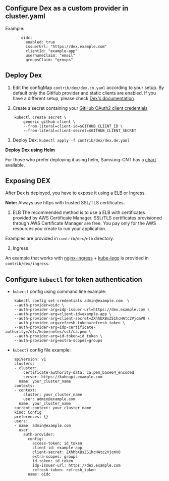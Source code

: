 ## Configure Dex as a custom provider in cluster.yaml

Example: 
```
       oidc:
         enabled: true
         issuerUrl: "https://dex.example.com"
         clientId: "example-app"
         usernameClaim: "email"
         groupsClaim: "groups"
```

## Deploy Dex

 1. Edit the configMap `contrib/dex/dex.cm.yaml` according to your setup. By default only the GitHub provider and static clients are enabled.
 If you have a different setup, please check [Dex's documentation](https://github.com/coreos/dex/tree/master/Documentation)
 
 2. Create a secret containing your [GitHub OAuth2 client credentials](https://github.com/settings/applications/new)
 ```
     kubectl create secret \
         generic github-client \
         --from-literal=client-id=$GITHUB_CLIENT_ID \
         --from-literal=client-secret=$GITHUB_CLIENT_SECRET
 ```        
 3. Deploy Dex: `kubectl apply -f contrib/dex/dex.de.yaml`
 
 **Deploy Dex using Helm**
 
 For those who prefer deploying it using helm, Samsung-CNT has a [chart](https://github.com/samsung-cnct/chart-dex) available.
 
## Exposing DEX
After Dex is deployed, you have to expose it using a ELB or Ingress. 

**Note:**
Always use https with trusted SSL/TLS certificates.

1. ELB
The recommended method is to use a ELB with certificates provided by AWS Certificate Manager.
SSL/TLS certificates provisioned through AWS Certificate Manager are free. You pay only for the AWS resources you create to run your application.

Examples are provided in `contrib/dex/elb` directory.

2. Ingress

An example that works with [nginx-ingress](https://github.com/nginxinc/kubernetes-ingress/tree/master/cmd/nginx-ingress) + [kube-lego](https://github.com/jetstack/kube-lego)  is provided in `contrib/dex/ingress`. 


## Configure `kubectl` for token authentication

* `kubectl` config using command line example:

```
    kubectl config set-credentials admin@example.com  \
    --auth-provider=oidc \   
    --auth-provider-arg=idp-issuer-url=https://dex.example.com \
    --auth-provider-arg=client-id=example-app \
    --auth-provider-arg=client-secret=ZXhhbXBsZS1hcHAtc2VjcmV0 \   
    --auth-provider-arg=refresh-token=refresh_token \   
    --auth-provider-arg=idp-certificate-authority=/etc/kubernetes/ssl/ca.pem \   
    --auth-provider-arg=id-token=id_token \
    --auth-provider-arg=extra-scopes=groups
```

* `kubectl` config file example:

```
    apiVersion: v1
    clusters:
    - cluster:
        certificate-authority-data: ca.pem_base64_encoded
        server: https://kubeapi.example.com
      name: your_cluster_name
    contexts:
    - context:
        cluster: your_cluster_name
        user: admin@example.com
      name: your_cluster_name
    current-context: your_cluster_name
    kind: Config
    preferences: {}
    users:
    - name: admin@example.com
      user:
        auth-provider:
          config:
            access-token: id_token
            client-id: example-app 
            client-secret: ZXhhbXBsZS1hcHAtc2VjcmV0
            extra-scopes: groups
            id-token: id_token
            idp-issuer-url: https://dex.example.com
            refresh-token: refresh_token
          name: oidc
```

